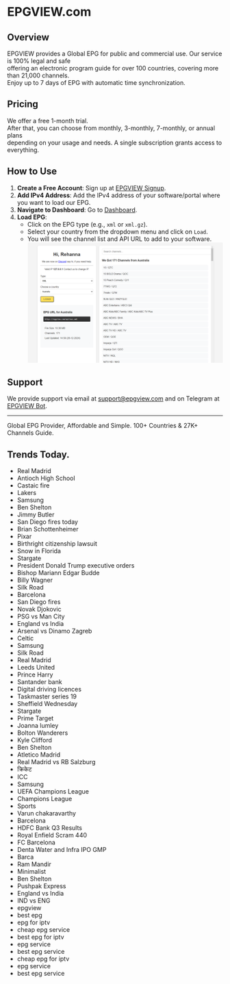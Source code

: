# EPGVIEW.com



## Overview
EPGVIEW provides a Global EPG for public and commercial use. Our service is 100% legal and safe\
offering an electronic program guide for over 100 countries, covering more than 21,000 channels.\
Enjoy up to 7 days of EPG with automatic time synchronization.

## Pricing
We offer a free 1-month trial. \
After that, you can choose from monthly, 3-monthly, 7-monthly, or annual plans \
depending on your usage and needs. A single subscription grants access to everything.

## How to Use
1. **Create a Free Account**: Sign up at [EPGVIEW Signup](https://epgview.com/signup.php).
2. **Add IPv4 Address**: Add the IPv4 address of your software/portal where you want to load our EPG.
3. **Navigate to Dashboard**: Go to [Dashboard](https://epgview.com/dashboard.php).
4. **Load EPG**:
   - Click on the EPG type (e.g., `xml` or `xml.gz`).
   - Select your country from the dropdown menu and click on `Load`.
   - You will see the channel list and API URL to add to your software.
![EPGVIEW](img/dashboard.png)
## Support
We provide support via email at [support@epgview.com](mailto:support@epgview.com) and on Telegram at [EPGVIEW Bot](https://t.me/epgview_bot).

---

Global EPG Provider, Affordable and Simple. 100+ Countries & 27K+ Channels Guide.

## Trends Today.

- Real Madrid
- Antioch High School
- Castaic fire
- Lakers
- Samsung
- Ben Shelton
- Jimmy Butler
- San Diego fires today
- Brian Schottenheimer
- Pixar
- Birthright citizenship lawsuit
- Snow in Florida
- Stargate
- President Donald Trump executive orders
- Bishop Mariann Edgar Budde
- Billy Wagner
- Silk Road
- Barcelona
- San Diego fires
- Novak Djokovic
- PSG vs Man City
- England vs India
- Arsenal vs Dinamo Zagreb
- Celtic
- Samsung
- Silk Road
- Real Madrid
- Leeds United
- Prince Harry
- Santander bank
- Digital driving licences
- Taskmaster series 19
- Sheffield Wednesday
- Stargate
- Prime Target
- Joanna lumley
- Bolton Wanderers
- Kyle Clifford
- Ben Shelton
- Atletico Madrid
- Real Madrid vs RB Salzburg
- क्रिकेट
- ICC
- Samsung
- UEFA Champions League
- Champions League
- Sports
- Varun chakaravarthy
- Barcelona
- HDFC Bank Q3 Results
- Royal Enfield Scram 440
- FC Barcelona
- Denta Water and Infra IPO GMP
- Barca
- Ram Mandir
- Minimalist
- Ben Shelton
- Pushpak Express
- England vs India
- IND vs ENG
- epgview
- best epg
- epg for iptv
- cheap epg service
- best epg for iptv
- epg service
- best epg service
- cheap epg for iptv
- epg service
- best epg service
